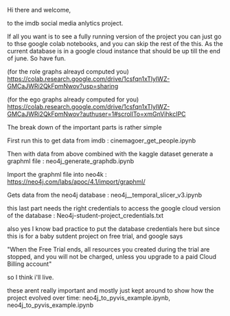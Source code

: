 Hi there and welcome, 

to the imdb social media anlytics project. 

If all you want is to see a fully running version of the project you can just go to thse google colab notebooks, and you can skip the rest of the this. As the current database is in a google cloud instance that should be up till the end of june. So have fun.

(for the role graphs alreayd computed you)
[https://colab.research.google.com/drive/1csfqn1xTlyIWZ-GMCaJWRi2QkFpmNwov?usp=sharing
](https://colab.research.google.com/drive/1BHW-KMkFT6icX2n19DW9rPat3dGUJUCd?usp=sharing)

(for the ego graphs already computed for you)
[https://colab.research.google.com/drive/1csfqn1xTlyIWZ-GMCaJWRi2QkFpmNwov?authuser=1#scrollTo=xmGnVihkcIPC
](https://colab.research.google.com/drive/1csfqn1xTlyIWZ-GMCaJWRi2QkFpmNwov?authuser=1#scrollTo=xmGnVihkcIPC)

The break down of the important parts is rather simple

First run this to get data from imdb : cinemagoer_get_people.ipynb 

Then with data from above combined with the kaggle dataset generate a graphml file  : neo4j_generate_graphdb.ipynb 

Import the graphml file into neo4k  : https://neo4j.com/labs/apoc/4.1/import/graphml/

Gets data from the neo4j database : neo4j__temporal_slicer_v3.ipynb 



this last part needs the right credentials to access the google cloud version of the database :  Neo4j-student-project_credentials.txt 


also yes I know bad practice to put the database credentials here but since this is for a baby sutdent project on free trial, and google says 

"When the Free Trial ends, all resources you created during the trial are stopped, and you will not be charged, unless you upgrade to a paid Cloud Billing account"

so I think i'll live. 

these arent really important and mostly just kept around to show how the project evolved over time: neo4j_to_pyvis_example.ipynb, neo4j_to_pyvis_example.ipynb



